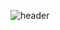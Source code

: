 <!-- 
### Hi there 👋 

**HTnahee/HTnahee** is a ✨ _special_ ✨ repository because its `README.md` (this file) appears on your GitHub profile.

Here are some ideas to get you started:

- 🔭 I’m currently working on ...
- 🌱 I’m currently learning ...
- 👯 I’m looking to collaborate on ...
- 🤔 I’m looking for help with ...
- 💬 Ask me about ...
- 📫 How to reach me: ...
- 😄 Pronouns: ...
- ⚡ Fun fact: ...
-->
![header](https://capsule-render.vercel.app/api?type=waving&color=FFB0D9&height=300&section=header&text=Welcome%20&fontSize=90&animation=blinking&fontColor=ffffff&fontAlign=70&fontAlignY=43&desc=%20Nahee's%20Github%20Profile&descAlign=78&descSize=30)
